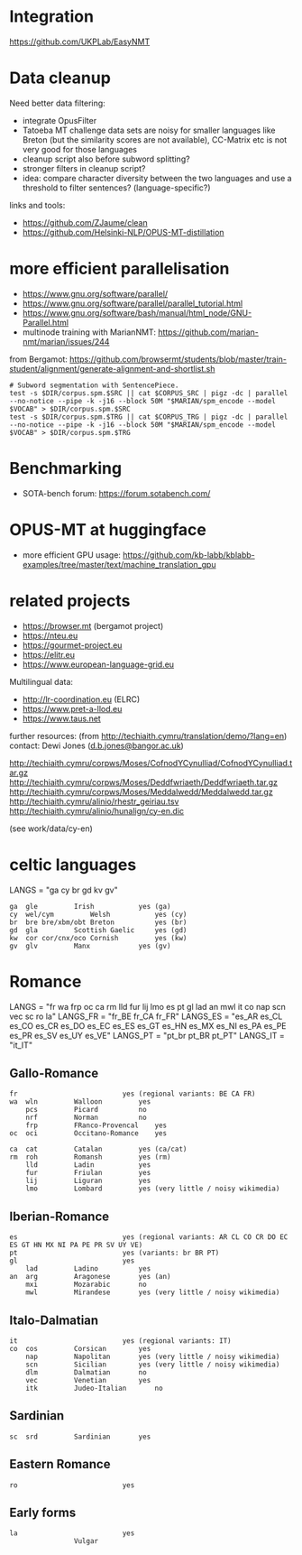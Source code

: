 
# Integration

https://github.com/UKPLab/EasyNMT


# Data cleanup

Need better data filtering:
* integrate OpusFilter
* Tatoeba MT challenge data sets are noisy for smaller languages like Breton (but the similarity scores are not available), CC-Matrix etc is not very good for those languages
* cleanup script also before subword splitting?
* stronger filters in cleanup script?
* idea: compare character diversity between the two languages and use a threshold to filter sentences? (language-specific?)

links and tools:

* https://github.com/ZJaume/clean
* https://github.com/Helsinki-NLP/OPUS-MT-distillation


# more efficient parallelisation

* https://www.gnu.org/software/parallel/
* https://www.gnu.org/software/parallel/parallel_tutorial.html
* https://www.gnu.org/software/bash/manual/html_node/GNU-Parallel.html
* multinode training with MarianNMT: https://github.com/marian-nmt/marian/issues/244

from Bergamot:
https://github.com/browsermt/students/blob/master/train-student/alignment/generate-alignment-and-shortlist.sh

```
# Subword segmentation with SentencePiece.
test -s $DIR/corpus.spm.$SRC || cat $CORPUS_SRC | pigz -dc | parallel --no-notice --pipe -k -j16 --block 50M "$MARIAN/spm_encode --model $VOCAB" > $DIR/corpus.spm.$SRC
test -s $DIR/corpus.spm.$TRG || cat $CORPUS_TRG | pigz -dc | parallel --no-notice --pipe -k -j16 --block 50M "$MARIAN/spm_encode --model $VOCAB" > $DIR/corpus.spm.$TRG
```

# Benchmarking

* SOTA-bench forum: https://forum.sotabench.com/



# OPUS-MT at huggingface

* more efficient GPU usage: https://github.com/kb-labb/kblabb-examples/tree/master/text/machine_translation_gpu


# related projects

* https://browser.mt (bergamot project)
* https://nteu.eu
* https://gourmet-project.eu
* https://elitr.eu
* https://www.european-language-grid.eu

Multilingual data:

* http://lr-coordination.eu (ELRC)
* https://www.pret-a-llod.eu
* https://www.taus.net


further resources: (from http://techiaith.cymru/translation/demo/?lang=en)
contact: Dewi Jones (d.b.jones@bangor.ac.uk)

http://techiaith.cymru/corpws/Moses/CofnodYCynulliad/CofnodYCynulliad.tar.gz
http://techiaith.cymru/corpws/Moses/Deddfwriaeth/Deddfwriaeth.tar.gz
http://techiaith.cymru/corpws/Moses/Meddalwedd/Meddalwedd.tar.gz
http://techiaith.cymru/alinio/rhestr_geiriau.tsv
http://techiaith.cymru/alinio/hunalign/cy-en.dic

(see work/data/cy-en)



# celtic languages

LANGS = "ga cy br gd kv gv"


```
ga	gle			Irish			yes (ga)
cy	wel/cym			Welsh			yes (cy)
br	bre	bre/xbm/obt	Breton			yes (br)
gd	gla			Scottish Gaelic		yes (gd)
kw	cor	cor/cnx/oco	Cornish	 		yes (kw)
gv	glv			Manx			yes (gv)
```


# Romance

LANGS = "fr wa frp oc ca rm lld fur lij lmo es pt gl lad an mwl it co nap scn vec sc ro la"
LANGS_FR = "fr_BE fr_CA fr_FR"
LANGS_ES = "es_AR es_CL es_CO es_CR es_DO es_EC es_ES es_GT es_HN es_MX es_NI es_PA es_PE es_PR es_SV es_UY es_VE"
LANGS_PT = "pt_br pt_BR pt_PT"
LANGS_IT = "it_IT"


## Gallo-Romance

```
fr							yes (regional variants: BE CA FR)
wa	wln			Walloon			yes
	pcs			Picard			no
	nrf			Norman			no
	frp			FRanco-Provencal	yes
oc	oci			Occitano-Romance	yes

ca	cat			Catalan			yes (ca/cat)
rm	roh			Romansh			yes (rm)
	lld			Ladin			yes
	fur			Friulan			yes
	lij			Liguran			yes
	lmo			Lombard			yes (very little / noisy wikimedia)
```

## Iberian-Romance

```
es							yes (regional variants: AR CL CO CR DO EC ES GT HN MX NI PA PE PR SV UY VE)
pt							yes (variants: br BR PT)
gl							yes
	lad			Ladino			yes
an	arg			Aragonese		yes (an)
	mxi			Mozarabic		no
	mwl			Mirandese		yes (very little / noisy wikimedia)
```

## Italo-Dalmatian

```
it							yes (regional variants: IT)
co	cos			Corsican		yes
	nap			Napolitan		yes (very little / noisy wikimedia)
	scn			Sicilian		yes (very little / noisy wikimedia)
	dlm			Dalmatian		no
	vec			Venetian		yes
	itk			Judeo-Italian		no
```

## Sardinian

```
sc	srd			Sardinian		yes
```

## Eastern Romance

```
ro							yes
```

## Early forms

```
la							yes
				Vulgar
```
